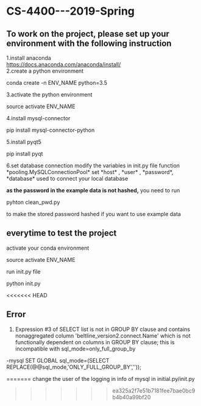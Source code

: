 # CS-4400---2019-Spring

## To work on the project, please set up your environment  with the following instruction  
1.install anaconda   
https://docs.anaconda.com/anaconda/install/  
2.create a python environment  
</p> conda create -n ENV_NAME python=3.5 </p>  
3.activate the python environment  
</p> source activate ENV_NAME </p>  
4.install mysql-connector  
</p> pip install mysql-connector-python </p>
5.install pyqt5
</p> pip install pyqt</p>  
6.set database connection
modify the variables in init.py file  
function *pooling.MySQLConnectionPool*  
set *host* , *user* , *password*, *database* used to connect your local database  

**as the password in the example data is not hashed,** you need to run </p> pyhton clean_pwd.py </p> to make the stored password hashed if you want to use example data

## everytime to test the project ##  
activate your conda environment  
</p>source activate ENV_NAME </p>  
run init.py file  
</p>python init.py</p>

<<<<<<< HEAD
## Error ##
1. Expression #3 of SELECT list is not in GROUP BY clause and contains nonaggregated column 'beltline_version2.connect.Name' which is not functionally dependent on columns in GROUP BY clause; this is incompatible with sql_mode=only_full_group_by

-mysql  SET GLOBAL sql_mode=(SELECT REPLACE(@@sql_mode,'ONLY_FULL_GROUP_BY',''));

=======
change the user of the logging in info of mysql in initial.py/init.py 
>>>>>>> ea325a2f7e51b7181fee7bae0bc9b4b40a99bf20


